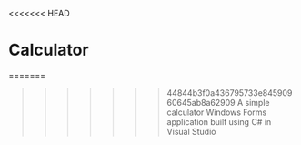 <<<<<<< HEAD
# Calculator
=======
>>>>>>> 44844b3f0a436795733e84590960645ab8a62909
A simple calculator Windows Forms application built using C# in Visual Studio
